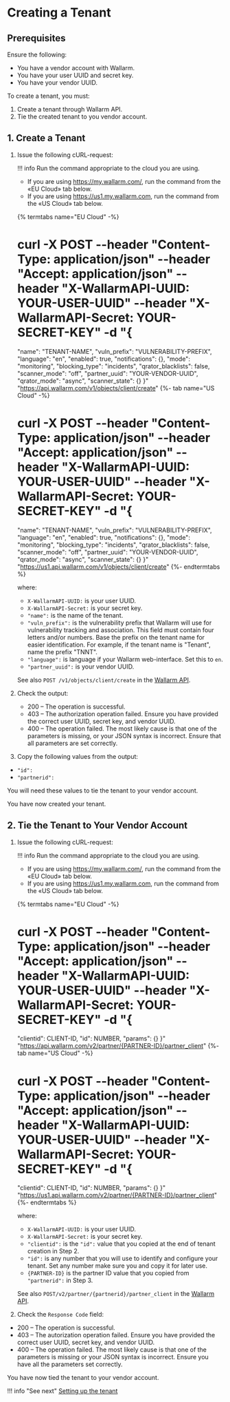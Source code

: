 # Creating a Tenant

## Prerequisites

Ensure the following:

* You have a vendor account with Wallarm.
* You have your user UUID and secret key.
* You have your vendor UUID.

To create a tenant, you must:

1. Create a tenant through Wallarm API.
2. Tie the created tenant to you vendor account.

## 1. Create a Tenant

1. Issue the following cURL-request:

    !!! info
    Run the command appropriate to the cloud you are using.
    * If you are using <https://my.wallarm.com/>, run the command from the «EU Cloud» tab below.
    * If you are using <https://us1.my.wallarm.com>, run the command from the «US Cloud» tab below.
    
    {% termtabs name="EU Cloud" -%}
    # curl -X POST --header "Content-Type: application/json" --header "Accept: application/json" --header "X-WallarmAPI-UUID: YOUR-USER-UUID" --header "X-WallarmAPI-Secret: YOUR-SECRET-KEY" -d "{
    \"name\": \"TENANT-NAME\",
    \"vuln_prefix\": \"VULNERABILITY-PREFIX\",
    \"language\": \"en\",
    \"enabled\": true,
    \"notifications\": {},
    \"mode\": \"monitoring\",
    \"blocking_type\": \"incidents\",
    \"qrator_blacklists\": false,
    \"scanner_mode\": \"off\",
    \"partner_uuid\": \"YOUR-VENDOR-UUID\",
    \"qrator_mode\": \"async\",
    \"scanner_state\": {}
    }" "https://api.wallarm.com/v1/objects/client/create"
    {%- tab name="US Cloud" -%}
    # curl -X POST --header "Content-Type: application/json" --header "Accept: application/json" --header "X-WallarmAPI-UUID: YOUR-USER-UUID" --header "X-WallarmAPI-Secret: YOUR-SECRET-KEY" -d "{
    \"name\": \"TENANT-NAME\",
    \"vuln_prefix\": \"VULNERABILITY-PREFIX\",
    \"language\": \"en\",
    \"enabled\": true,
    \"notifications\": {},
    \"mode\": \"monitoring\",
    \"blocking_type\": \"incidents\",
    \"qrator_blacklists\": false,
    \"scanner_mode\": \"off\",
    \"partner_uuid\": \"YOUR-VENDOR-UUID\",
    \"qrator_mode\": \"async\",
    \"scanner_state\": {}
    }" "https://us1.api.wallarm.com/v1/objects/client/create"
    {%- endtermtabs %}
    
    where:
    
    * `X-WallarmAPI-UUID:` is your user UUID.
    * `X-WallarmAPI-Secret:` is your secret key.
    * `"name":` is the name of the tenant.
    * `"vuln_prefix":` is the vulnerability prefix that Wallarm will use for vulnerability tracking and association. This field must contain four letters and/or numbers. Base the prefix on the tenant name for easier identification. For example, if the tenant name is  "Tenant", name the prefix "TNNT".
    * `"language":` is language if your Wallarm web-interface. Set this to `en`.
    * `"partner_uuid":` is your vendor UUID.
    
    See also `POST /v1/objects/client/create` in the [Wallarm API](https://apiconsole.eu1.wallarm.com/).

2. Check the output:

   * 200 – The operation is successful.
   * 403 – The authorization operation failed. Ensure you have provided the correct user UUID, secret key, and vendor UUID.
   * 400 – The operation failed. The most likely cause is that one of the parameters is missing, or your JSON syntax is incorrect. Ensure that all parameters are set correctly.

3. Copy the following values from the output:

  * `"id":`
  * `"partnerid":`

  You will need these values to tie the tenant to your vendor account.

You have now created your tenant.

## 2. Tie the Tenant to Your Vendor Account

1. Issue the following cURL-request:
    
    !!! info
    Run the command appropriate to the cloud you are using.
    * If you are using <https://my.wallarm.com/>, run the command from the «EU Cloud» tab below.
    * If you are using <https://us1.my.wallarm.com>, run the command from the «US Cloud» tab below.
    
    {% termtabs name="EU Cloud" -%}
    # curl -X POST --header "Content-Type: application/json" --header "Accept: application/json" --header "X-WallarmAPI-UUID: YOUR-USER-UUID" --header "X-WallarmAPI-Secret: YOUR-SECRET-KEY" -d "{
    \"clientid\": CLIENT-ID,
    \"id\": NUMBER,
    \"params\": {}
    }" "https://api.wallarm.com/v2/partner/{PARTNER-ID}/partner_client"
    {%- tab name="US Cloud" -%}
    # curl -X POST --header "Content-Type: application/json" --header "Accept: application/json" --header "X-WallarmAPI-UUID: YOUR-USER-UUID" --header "X-WallarmAPI-Secret: YOUR-SECRET-KEY" -d "{
    \"clientid\": CLIENT-ID,
    \"id\": NUMBER,
    \"params\": {}
    }" "https://us1.api.wallarm.com/v2/partner/{PARTNER-ID}/partner_client"
    {%- endtermtabs %}
    
    where:
    
    * `X-WallarmAPI-UUID:` is your user UUID.
    * `X-WallarmAPI-Secret:` is your secret key.
    * `"clientid":` is the `"id":` value that you copied at the end of tenant creation in Step 2.
    * `"id":` is any number that you will use to identify and configure your tenant. Set any number make sure you and copy it for later use.
    * `{PARTNER-ID}` is the partner ID value that you copied from `"partnerid":` in Step 3.
    
    See also `POST/v2/partner/{partnerid}/partner_client` in the [Wallarm API](https://apiconsole.eu1.wallarm.com/).

2. Check the `Response Code` field:

  * 200 – The operation is successful.
  * 403 – The autorization operation failed. Ensure you have provided the correct user UUID, secret key, and vendor UUID.
  * 400 – The operation failed. The most likely cause is that one of the parameters is missing or your JSON syntax is incorrect. Ensure you have all the parameters set correctly.

You have now tied the tenant to your vendor account.

!!! info "See next"
    [Setting up the tenant](partner-set-tenant-en.md)
